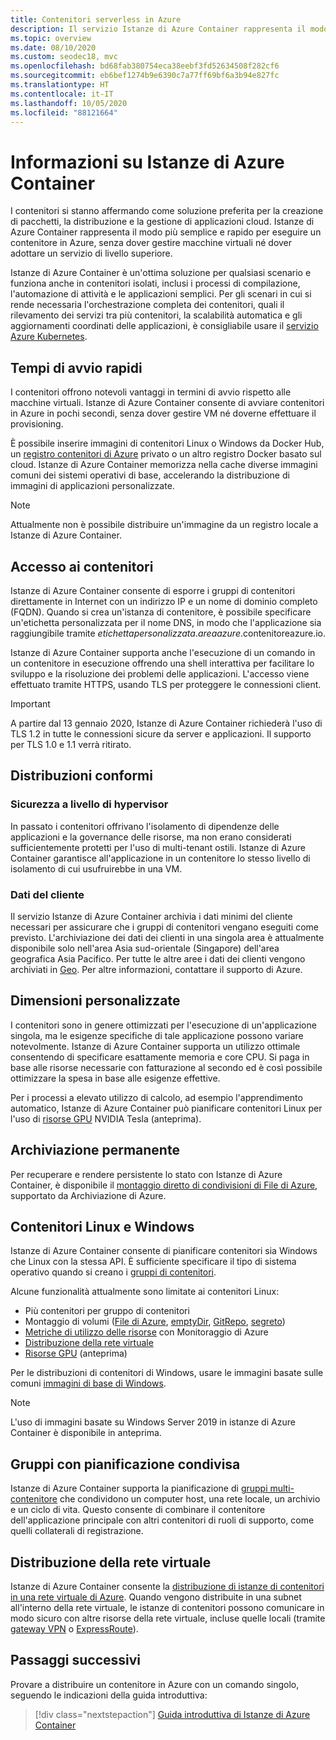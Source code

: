 ```yaml
---
title: Contenitori serverless in Azure
description: Il servizio Istanze di Azure Container rappresenta il modo più semplice e rapido per eseguire contenitori isolati in Azure, senza dover gestire macchine virtuali né adottare un agente di orchestrazione di livello superiore.
ms.topic: overview
ms.date: 08/10/2020
ms.custom: seodec18, mvc
ms.openlocfilehash: bd68fab380754eca38eebf3fd52634508f282cf6
ms.sourcegitcommit: eb6bef1274b9e6390c7a77ff69bf6a3b94e827fc
ms.translationtype: HT
ms.contentlocale: it-IT
ms.lasthandoff: 10/05/2020
ms.locfileid: "88121664"
---
```

# <a name="what-is-azure-container-instances"></a>Informazioni su Istanze di Azure Container

I contenitori si stanno affermando come soluzione preferita per la creazione di pacchetti, la distribuzione e la gestione di applicazioni cloud. Istanze di Azure Container rappresenta il modo più semplice e rapido per eseguire un contenitore in Azure, senza dover gestire macchine virtuali né dover adottare un servizio di livello superiore.

Istanze di Azure Container è un'ottima soluzione per qualsiasi scenario e funziona anche in contenitori isolati, inclusi i processi di compilazione, l'automazione di attività e le applicazioni semplici. Per gli scenari in cui si rende necessaria l'orchestrazione completa dei contenitori, quali il rilevamento dei servizi tra più contenitori, la scalabilità automatica e gli aggiornamenti coordinati delle applicazioni, è consigliabile usare il [servizio Azure Kubernetes](../aks/index.yml).

## <a name="fast-startup-times"></a>Tempi di avvio rapidi

I contenitori offrono notevoli vantaggi in termini di avvio rispetto alle macchine virtuali. Istanze di Azure Container consente di avviare contenitori in Azure in pochi secondi, senza dover gestire VM né doverne effettuare il provisioning.

È possibile inserire immagini di contenitori Linux o Windows da Docker Hub, un [registro contenitori di Azure](../container-registry/index.yml) privato o un altro registro Docker basato sul cloud. Istanze di Azure Container memorizza nella cache diverse immagini comuni dei sistemi operativi di base, accelerando la distribuzione di immagini di applicazioni personalizzate.

> [!NOTE]
> Attualmente non è possibile distribuire un'immagine da un registro locale a Istanze di Azure Container.

## <a name="container-access"></a>Accesso ai contenitori

Istanze di Azure Container consente di esporre i gruppi di contenitori direttamente in Internet con un indirizzo IP e un nome di dominio completo (FQDN). Quando si crea un'istanza di contenitore, è possibile specificare un'etichetta personalizzata per il nome DNS, in modo che l'applicazione sia raggiungibile tramite *etichettapersonalizzata*.*areaazure*.contenitoreazure.io.

Istanze di Azure Container supporta anche l'esecuzione di un comando in un contenitore in esecuzione offrendo una shell interattiva per facilitare lo sviluppo e la risoluzione dei problemi delle applicazioni. L'accesso viene effettuato tramite HTTPS, usando TLS per proteggere le connessioni client.

> [!IMPORTANT]
> A partire dal 13 gennaio 2020, Istanze di Azure Container richiederà l'uso di TLS 1.2 in tutte le connessioni sicure da server e applicazioni. Il supporto per TLS 1.0 e 1.1 verrà ritirato.

## <a name="compliant-deployments"></a>Distribuzioni conformi

### <a name="hypervisor-level-security"></a>Sicurezza a livello di hypervisor

In passato i contenitori offrivano l'isolamento di dipendenze delle applicazioni e la governance delle risorse, ma non erano considerati sufficientemente protetti per l'uso di multi-tenant ostili. Istanze di Azure Container garantisce all'applicazione in un contenitore lo stesso livello di isolamento di cui usufruirebbe in una VM.

### <a name="customer-data"></a>Dati del cliente

Il servizio Istanze di Azure Container archivia i dati minimi del cliente necessari per assicurare che i gruppi di contenitori vengano eseguiti come previsto. L'archiviazione dei dati dei clienti in una singola area è attualmente disponibile solo nell'area Asia sud-orientale (Singapore) dell'area geografica Asia Pacifico. Per tutte le altre aree i dati dei clienti vengono archiviati in [Geo](https://azure.microsoft.com/global-infrastructure/geographies/). Per altre informazioni, contattare il supporto di Azure.

## <a name="custom-sizes"></a>Dimensioni personalizzate

I contenitori sono in genere ottimizzati per l'esecuzione di un'applicazione singola, ma le esigenze specifiche di tale applicazione possono variare notevolmente. Istanze di Azure Container supporta un utilizzo ottimale consentendo di specificare esattamente memoria e core CPU. Si paga in base alle risorse necessarie con fatturazione al secondo ed è così possibile ottimizzare la spesa in base alle esigenze effettive.

Per i processi a elevato utilizzo di calcolo, ad esempio l'apprendimento automatico, Istanze di Azure Container può pianificare contenitori Linux per l'uso di [risorse GPU](container-instances-gpu.md) NVIDIA Tesla (anteprima).

## <a name="persistent-storage"></a>Archiviazione permanente

Per recuperare e rendere persistente lo stato con Istanze di Azure Container, è disponibile il [montaggio diretto di condivisioni di File di Azure](./container-instances-volume-azure-files.md), supportato da Archiviazione di Azure.

## <a name="linux-and-windows-containers"></a>Contenitori Linux e Windows

Istanze di Azure Container consente di pianificare contenitori sia Windows che Linux con la stessa API. È sufficiente specificare il tipo di sistema operativo quando si creano i [gruppi di contenitori](container-instances-container-groups.md).

Alcune funzionalità attualmente sono limitate ai contenitori Linux:

* Più contenitori per gruppo di contenitori
* Montaggio di volumi ([File di Azure](container-instances-volume-azure-files.md), [emptyDir](container-instances-volume-emptydir.md), [GitRepo](container-instances-volume-gitrepo.md), [segreto](container-instances-volume-secret.md))
* [Metriche di utilizzo delle risorse](container-instances-monitor.md) con Monitoraggio di Azure
* [Distribuzione della rete virtuale](container-instances-vnet.md)
* [Risorse GPU](container-instances-gpu.md) (anteprima)

Per le distribuzioni di contenitori di Windows, usare le immagini basate sulle comuni [immagini di base di Windows](container-instances-faq.md#what-windows-base-os-images-are-supported).

> [!NOTE]
> L'uso di immagini basate su Windows Server 2019 in istanze di Azure Container è disponibile in anteprima.

## <a name="co-scheduled-groups"></a>Gruppi con pianificazione condivisa

Istanze di Azure Container supporta la pianificazione di [gruppi multi-contenitore](container-instances-container-groups.md) che condividono un computer host, una rete locale, un archivio e un ciclo di vita. Questo consente di combinare il contenitore dell'applicazione principale con altri contenitori di ruoli di supporto, come quelli collaterali di registrazione.

## <a name="virtual-network-deployment"></a>Distribuzione della rete virtuale

Istanze di Azure Container consente la [distribuzione di istanze di contenitori in una rete virtuale di Azure](container-instances-vnet.md). Quando vengono distribuite in una subnet all'interno della rete virtuale, le istanze di contenitori possono comunicare in modo sicuro con altre risorse della rete virtuale, incluse quelle locali (tramite [gateway VPN](../vpn-gateway/vpn-gateway-about-vpngateways.md) o [ ExpressRoute](../expressroute/expressroute-introduction.md)).

## <a name="next-steps"></a>Passaggi successivi

Provare a distribuire un contenitore in Azure con un comando singolo, seguendo le indicazioni della guida introduttiva:

> [!div class="nextstepaction"]
> [Guida introduttiva di Istanze di Azure Container](container-instances-quickstart.md)

<!-- LINKS - External -->
[terms-of-use]: https://azure.microsoft.com/support/legal/preview-supplemental-terms/
